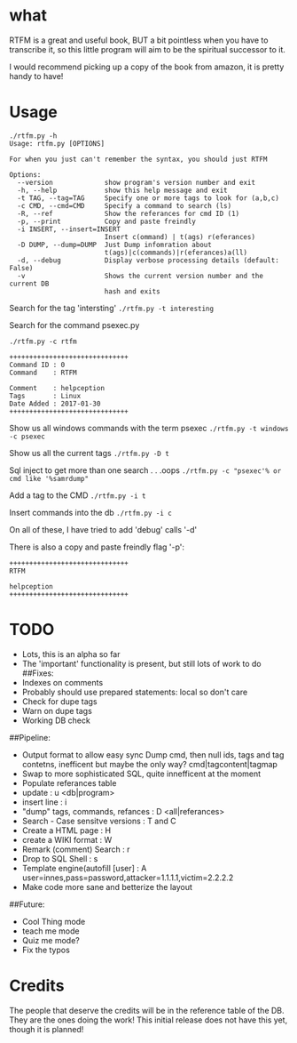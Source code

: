 #  what 
RTFM is a great and useful book, BUT a bit pointless when you have to transcribe it, so this little program will aim to be the spiritual successor to it.

I would recommend picking up a copy of the book from amazon, it is pretty handy to have!

# Usage 
```
./rtfm.py -h 
Usage: rtfm.py [OPTIONS]

For when you just can't remember the syntax, you should just RTFM

Options:
  --version             show program's version number and exit
  -h, --help            show this help message and exit
  -t TAG, --tag=TAG     Specify one or more tags to look for (a,b,c)
  -c CMD, --cmd=CMD     Specify a command to search (ls)
  -R, --ref             Show the referances for cmd ID (1)
  -p, --print           Copy and paste freindly
  -i INSERT, --insert=INSERT
                        Insert c(ommand) | t(ags) r(eferances)
  -D DUMP, --dump=DUMP  Just Dump infomration about
                        t(ags)|c(commands)|r(eferances)a(ll)
  -d, --debug           Display verbose processing details (default: False)
  -v                    Shows the current version number and the current DB
                        hash and exits
```

Search for the tag 'intersting'
`./rtfm.py -t interesting`


Search for the command psexec.py
```
./rtfm.py -c rtfm

++++++++++++++++++++++++++++++
Command ID : 0
Command    : RTFM

Comment    : helpception
Tags       : Linux
Date Added : 2017-01-30
++++++++++++++++++++++++++++++
```
Show us all windows commands with the term psexec
`./rtfm.py -t windows -c psexec`

Show us all the current tags
`./rtfm.py -D t`

Sql inject to get more than one search . . .oops
`./rtfm.py -c "psexec'% or cmd like '%samrdump"`


Add a tag to the CMD
`./rtfm.py -i t`


Insert commands into the db
`./rtfm.py -i c`

On all of these, I have tried to add 'debug' calls '-d'

There is also a copy and paste freindly flag '-p':
```
++++++++++++++++++++++++++++++
RTFM

helpception
++++++++++++++++++++++++++++++
```
# TODO 
 * Lots, this is an alpha so far
 * The 'important' functionality is present, but still lots of work to do
##Fixes:
  * Indexes on comments
  * Probably should use prepared statements: local so don't care
  * Check for dupe tags
  * Warn on dupe tags
  * Working DB check

##Pipeline:
  * Output format to allow easy sync
     Dump cmd, then null ids, tags and tag contetns, inefficent but maybe the only way?
     cmd|tagcontent|tagmap
  * Swap to more sophisticated SQL, quite innefficent at the moment
  * Populate referances table
  * update                   : u <db|program>
  * insert line               : i <Referance>
  * "dump" tags, commands, refances : D <all|referances>
  * Search - Case sensitve versions : T and C 
  * Create a HTML page           : H
  * create a WIKI format           : W
  * Remark (comment)  Search          : r
  * Drop to SQL Shell               : s
  * Template engine(autofill [user] : A user=innes,pass=password,attacker=1.1.1.1,victim=2.2.2.2
  * Make code more sane and betterize the layout 

##Future:
  * Cool Thing mode
  * teach me mode
  * Quiz me mode? 
  * Fix the typos

# Credits 
The people that deserve the credits will be in the reference table of the DB. They are the ones doing the work!
This initial release does not have this yet, though it is planned!

